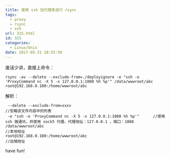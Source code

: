 ```yaml
---
title: 使用 ssh 加代理来进行 rsync
tags:
  - proxy
  - rsync
  - ssh
url: 325.html
id: 325
categories:
  - Linux/Unix
date: 2017-05-31 18:55:50
---
```


废话少讲，直接上命令：

    rsync -av --delete --exclude-from=./deployignore -e "ssh -o 'ProxyCommand nc -X 5 -x 127.0.0.1:1080 %h %p'" /data/wwwroot/abc  root@192.168.0.100:/home/wwwroot/abc
    

解析：

     --delete --exclude-from=xxxx                                                           //忽略该文件内容中的列表
     -e "ssh -o 'ProxyCommand nc -X 5 -x 127.0.0.1:1080 %h %p'"      //使用 ssh 做通讯，并使用 sock5 代理，代理地址：127.0.0.1 ，端口：1080
    /data/wwwroot/abc                                                                             //本地地址
    root@192.168.0.100:/home/wwwroot/abc                                        //远端地址
    

have fun!